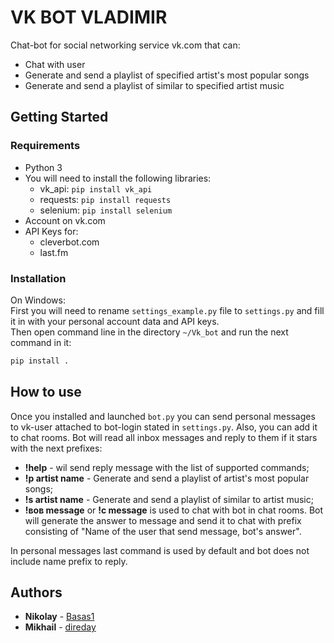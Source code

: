 # VK BOT VLADIMIR
Chat-bot for social networking service vk.com that can:  
* Chat with user
* Generate and send a playlist of specified artist's most popular songs
* Generate and send a playlist of similar to specified artist music


## Getting Started
### Requirements
* Python 3
* You will need to install the following libraries:  
    - vk_api: `pip install vk_api`
    - requests: `pip install requests`
    - selenium: `pip install selenium`
* Account on vk.com
* API Keys for:  
    - cleverbot.com
    - last.fm  

### Installation
On Windows:  
First you will need to rename `settings_example.py` file to `settings.py` and fill it in with your personal 
account data and API keys.  
Then open command line in the directory `~/Vk_bot` and run the next command in it: 
```bash
pip install .
```

## How to use
Once you installed and launched `bot.py` you can send personal messages to vk-user attached to bot-login stated 
in `settings.py`. Also, you can add it to chat rooms. Bot will read all inbox messages and reply to them if it 
stars with the next prefixes:  
* **!help** - wil send reply message with the list of supported commands;  
* **!p artist name** - Generate and send a playlist of artist's most popular songs;  
* **!s artist name** - Generate and send a playlist of similar to artist music;  
* **!вов message** or **!c message** is used to chat with bot in chat rooms. Bot will generate the answer to message
and send it to chat with prefix consisting of "Name of the user that send message, bot's answer".  

In personal messages last command is used by default and bot does not include name prefix to reply.


## Authors
* **Nikolay** - [Basas1](https://github.com/Basas1)
* **Mikhail** - [direday](https://github.com/direday)

